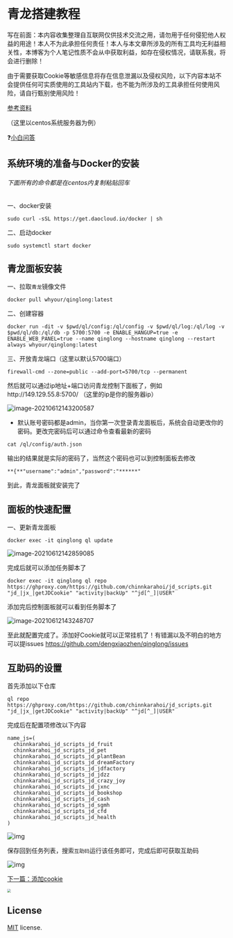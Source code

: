 # 青龙搭建教程

写在前面：本内容收集整理自互联网仅供技术交流之用，请勿用于任何侵犯他人权益的用途！本人不为此承担任何责任！本人与本文章所涉及的所有工具均无利益相关性，本博客为个人笔记性质不会从中获取利益，如存在侵权情况，请联系我，将会进行删除！

由于需要获取Cookie等敏感信息将存在信息泄漏以及侵权风险，以下内容本站不会提供任何可实质使用的工具站内下载，也不能为所涉及的工具承担任何使用风险，请自行甄别使用风险！

[参考资料](https://www.kejiwanjia.com/zheteng/1483.html)

（这里以centos系统服务器为例）

❓[小白问答](https://github.com/dengxiaozhen/qinglong/blob/master/qa.md)

## 系统环境的准备与Docker的安装
###### 下面所有的命令都是在centos内复制粘贴回车

一、docker安装

```
sudo curl -sSL https://get.daocloud.io/docker | sh
```

二、启动docker


```
sudo systemctl start docker
```

## 青龙面板安装

一、拉取`青龙`镜像文件

```
docker pull whyour/qinglong:latest
```

二、创建容器

```
docker run -dit -v $pwd/ql/config:/ql/config -v $pwd/ql/log:/ql/log -v $pwd/ql/db:/ql/db -p 5700:5700 -e ENABLE_HANGUP=true -e ENABLE_WEB_PANEL=true --name qinglong --hostname qinglong --restart always whyour/qinglong:latest
```

三、开放青龙端口（这里以默认5700端口）

```
firewall-cmd --zone=public --add-port=5700/tcp --permanent
```

然后就可以通过ip地址+端口访问青龙控制下面板了，例如http://149.129.55.8:5700/ （这里的ip是你的服务器ip）

![image-20210612143200587](https://tva1.sinaimg.cn/large/008i3skNgy1grfv2yyq79j31fc0u0jt4.jpg)

* 默认账号密码都是admin，当你第一次登录青龙面板后，系统会自动更改你的密码。更改完密码后可以通过命令查看最新的密码

```
cat /ql/config/auth.json
```

输出的结果就是实际的密码了，当然这个密码也可以到控制面板去修改

`**{**"username":"admin","password":"******"`

到此，青龙面板就安装完了

## 面板的快速配置

一、更新青龙面板

```
docker exec -it qinglong ql update
```

![image-20210612142859085](https://tva1.sinaimg.cn/large/008i3skNgy1grfv3814z1j30u00wwael.jpg)

完成后就可以添加任务脚本了

```
docker exec -it qinglong ql repo https://ghproxy.com/https://github.com/chinnkarahoi/jd_scripts.git "jd_|jx_|getJDCookie" "activity|backUp" "^jd[^_]|USER"
```

添加完后控制面板就可以看到任务脚本了

![image-20210612143248707](https://tva1.sinaimg.cn/large/008i3skNgy1grfv3hebk7j31fc0u0jwg.jpg)

至此就配置完成了。添加好Cookie就可以正常挂机了！有错漏以及不明白的地方可以提issues https://github.com/dengxiaozhen/qinglong/issues

## 互助码的设置

首先添加以下仓库

```
ql repo https://ghproxy.com/https://github.com/chinnkarahoi/jd_scripts.git "jd_|jx_|getJDCookie" "activity|backUp" "^jd[^_]|USER"
```

完成后在配置项修改以下内容

```
name_js=(
  chinnkarahoi_jd_scripts_jd_fruit
  chinnkarahoi_jd_scripts_jd_pet
  chinnkarahoi_jd_scripts_jd_plantBean
  chinnkarahoi_jd_scripts_jd_dreamFactory
  chinnkarahoi_jd_scripts_jd_jdfactory
  chinnkarahoi_jd_scripts_jd_jdzz
  chinnkarahoi_jd_scripts_jd_crazy_joy
  chinnkarahoi_jd_scripts_jd_jxnc
  chinnkarahoi_jd_scripts_jd_bookshop
  chinnkarahoi_jd_scripts_jd_cash
  chinnkarahoi_jd_scripts_jd_sgmh
  chinnkarahoi_jd_scripts_jd_cfd
  chinnkarahoi_jd_scripts_jd_health
)
```

![img](https://www.feiji.work/wp-content/uploads/2021/05/image-12-1024x532.png)

保存回到任务列表，搜索`互助码`运行该任务即可，完成后即可获取互助码

![img](https://www.feiji.work/wp-content/uploads/2021/05/image-13-1024x639.png)



[下一篇：添加cookie](https://github.com/dengxiaozhen/qinglong/blob/master/cookie.md)

<img src="https://tva1.sinaimg.cn/large/008i3skNgy1grgiky84ghj30lx0myq57.jpg" style="zoom:50%;" />

## License

[MIT](https://github.com/PanJiaChen/vue-admin-template/blob/master/LICENSE) license.

[小白问答]:https://github.com/dengxiaozhen/qinglong/blob/master/qa.md
